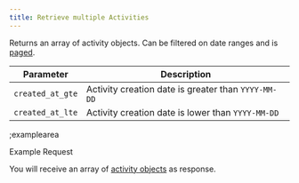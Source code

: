 ```yaml
---
title: Retrieve multiple Activities
---
```


Returns an array of activity objects. Can be filtered on date ranges and is [paged](#topics/pagination).

| Parameter | Description |
|---|---|
| `created_at_gte` | Activity creation date is greater than `YYYY-MM-DD` |
| `created_at_lte` | Activity creation date is lower than `YYYY-MM-DD` |

;examplearea

Example Request

<RequestExample url="https://mapi.storyblok.com/v1/spaces/606/activities/?created_at_gte=2018-12-14&created_at_lte=2018-12-18" httpMethod="GETOAUTH"></RequestExample>

You will receive an array of [activity objects](#core-resources/activities/the-activity-object) as response.